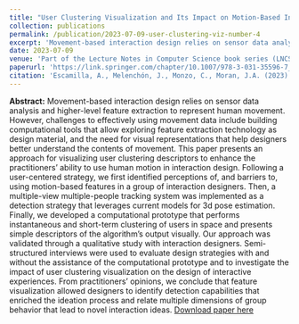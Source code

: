 ```yaml
---
title: "User Clustering Visualization and Its Impact on Motion-Based Interaction Design"
collection: publications
permalink: /publication/2023-07-09-user-clustering-viz-number-4
excerpt: 'Movement-based interaction design relies on sensor data analysis and higher-level feature extraction to represent human movement. However, challenges to effectively using movement data include building computational tools that allow exploring feature extraction technology as design material, and the need for visual representations that help designers better understand the contents of movement. This paper presents an approach for visualizing user clustering descriptors to enhance the practitioners’ ability to use human motion in interaction design. Following a user-centered strategy, we first identified perceptions of, and barriers to, using motion-based features in a group of interaction designers. Then, a multiple-view multiple-people tracking system was implemented as a detection strategy that leverages current models for 3d pose estimation. Finally, we developed a computational prototype that performs instantaneous and short-term clustering of users in space and presents simple descriptors of the algorithm’s output visually. Our approach was validated through a qualitative study with interaction designers. Semi-structured interviews were used to evaluate design strategies with and without the assistance of the computational prototype and to investigate the impact of user clustering visualization on the design of interactive experiences. From practitioners’ opinions, we conclude that feature visualization allowed designers to identify detection capabilities that enriched the ideation process and relate multiple dimensions of group behavior that lead to novel interaction ideas.'
date: 2023-07-09
venue: 'Part of the Lecture Notes in Computer Science book series (LNCS,volume 14011)'
paperurl: 'https://link.springer.com/chapter/10.1007/978-3-031-35596-7_4'
citation: 'Escamilla, A., Melenchón, J., Monzo, C., Moran, J.A. (2023). User Clustering Visualization and Its Impact on Motion-Based Interaction Design. In: Kurosu, M., Hashizume, A. (eds) Human-Computer Interaction. HCII 2023. Lecture Notes in Computer Science, vol 14011. Springer, Cham. https://doi.org/10.1007/978-3-031-35596-7_4'
---
```


**Abstract:**
Movement-based interaction design relies on sensor data analysis and higher-level feature extraction to represent human movement. However, challenges to effectively using movement data include building computational tools that allow exploring feature extraction technology as design material, and the need for visual representations that help designers better understand the contents of movement. This paper presents an approach for visualizing user clustering descriptors to enhance the practitioners’ ability to use human motion in interaction design. Following a user-centered strategy, we first identified perceptions of, and barriers to, using motion-based features in a group of interaction designers. Then, a multiple-view multiple-people tracking system was implemented as a detection strategy that leverages current models for 3d pose estimation. Finally, we developed a computational prototype that performs instantaneous and short-term clustering of users in space and presents simple descriptors of the algorithm’s output visually. Our approach was validated through a qualitative study with interaction designers. Semi-structured interviews were used to evaluate design strategies with and without the assistance of the computational prototype and to investigate the impact of user clustering visualization on the design of interactive experiences. From practitioners’ opinions, we conclude that feature visualization allowed designers to identify detection capabilities that enriched the ideation process and relate multiple dimensions of group behavior that lead to novel interaction ideas.
[Download paper here](http://antonioescamilla.github.io/files/E_Cano_etal_2021_TISMIR_sesquialtera-extended.pdf)
